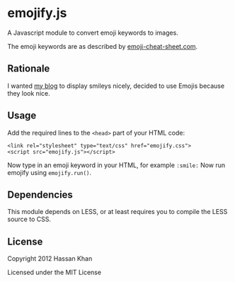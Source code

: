 emojify.js
==========

A Javascript module to convert emoji keywords to images.

The emoji keywords are as described by [emoji-cheat-sheet.com](http://www.emoji-cheat-sheet.com).

## Rationale
I wanted [my blog](http://hassankhan.me) to display smileys nicely, decided to use Emojis because they look nice.


## Usage
Add the required lines to the ``<head>`` part of your HTML code:

    <link rel="stylesheet" type="text/css" href="emojify.css">
    <script src="emojify.js"></script>

Now type in an emoji keyword in your HTML, for example ``:smile:``
Now run emojify using ``emojify.run()``.


## Dependencies
This module depends on LESS, or at least requires you to compile the LESS source to CSS.


## License
Copyright 2012 Hassan Khan

Licensed under the MIT License